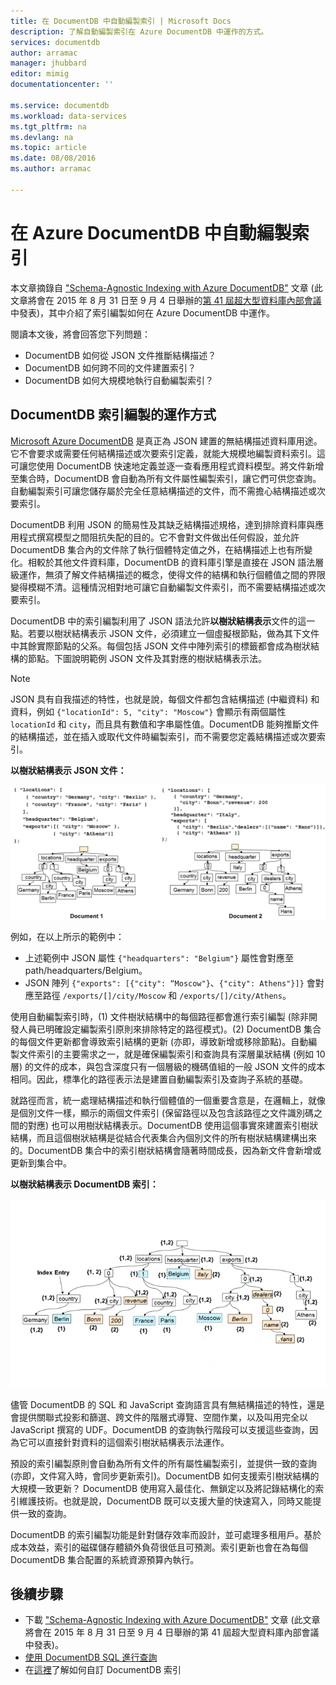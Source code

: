 ```yaml
---
title: 在 DocumentDB 中自動編製索引 | Microsoft Docs
description: 了解自動編製索引在 Azure DocumentDB 中運作的方式。
services: documentdb
author: arramac
manager: jhubbard
editor: mimig
documentationcenter: ''

ms.service: documentdb
ms.workload: data-services
ms.tgt_pltfrm: na
ms.devlang: na
ms.topic: article
ms.date: 08/08/2016
ms.author: arramac

---
```

# 在 Azure DocumentDB 中自動編製索引
本文章摘錄自 ["Schema-Agnostic Indexing with Azure DocumentDB"](http://www.vldb.org/pvldb/vol8/p1668-shukla.pdf) 文章 (此文章將會在 2015 年 8 月 31 日至 9 月 4 日舉辦的[第 41 屆超大型資料庫內部會議](http://www.vldb.org/2015/)中發表)，其中介紹了索引編製如何在 Azure DocumentDB 中運作。

閱讀本文後，將會回答您下列問題：

* DocumentDB 如何從 JSON 文件推斷結構描述？
* DocumentDB 如何跨不同的文件建置索引？
* DocumentDB 如何大規模地執行自動編製索引？

## <a id="HowDocumentDBIndexingWorks"></a>DocumentDB 索引編製的運作方式
[Microsoft Azure DocumentDB](https://azure.microsoft.com/services/documentdb/) 是真正為 JSON 建置的無結構描述資料庫用途。它不會要求或需要任何結構描述或次要索引定義，就能大規模地編製資料索引。這可讓您使用 DocumentDB 快速地定義並逐一查看應用程式資料模型。將文件新增至集合時，DocumentDB 會自動為所有文件屬性編製索引，讓它們可供您查詢。自動編製索引可讓您儲存屬於完全任意結構描述的文件，而不需擔心結構描述或次要索引。

DocumentDB 利用 JSON 的簡易性及其缺乏結構描述規格，達到排除資料庫與應用程式撰寫模型之間阻抗失配的目的。它不會對文件做出任何假設，並允許 DocumentDB 集合內的文件除了執行個體特定值之外，在結構描述上也有所變化。相較於其他文件資料庫，DocumentDB 的資料庫引擎是直接在 JSON 語法層級運作，無須了解文件結構描述的概念，使得文件的結構和執行個體值之間的界限變得模糊不清。這種情況相對地可讓它自動編製文件索引，而不需要結構描述或次要索引。

DocumentDB 中的索引編製利用了 JSON 語法允許**以樹狀結構表示**文件的這一點。若要以樹狀結構表示 JSON 文件，必須建立一個虛擬根節點，做為其下文件中其餘實際節點的父系。每個包括 JSON 文件中陣列索引的標籤都會成為樹狀結構的節點。下圖說明範例 JSON 文件及其對應的樹狀結構表示法。

> [!NOTE]
> JSON 具有自我描述的特性，也就是說，每個文件都包含結構描述 (中繼資料) 和資料，例如 `{"locationId": 5, "city": "Moscow"}` 會顯示有兩個屬性 `locationId` 和 `city`，而且具有數值和字串屬性值。DocumentDB 能夠推斷文件的結構描述，並在插入或取代文件時編製索引，而不需要您定義結構描述或次要索引。
> 
> 

**以樹狀結構表示 JSON 文件：**

![以樹狀結構表示文件](media/documentdb-indexing/DocumentsAsTrees.png)

例如，在以上所示的範例中：

* 上述範例中 JSON 屬性 `{"headquarters": "Belgium"}` 屬性會對應至 path/headquarters/Belgium。
* JSON 陣列 `{"exports": [{"city": “Moscow"}`、`{"city": Athens"}]}` 會對應至路徑 `/exports/[]/city/Moscow` 和 `/exports/[]/city/Athens`。

使用自動編製索引時，(1) 文件樹狀結構中的每個路徑都會進行索引編製 (除非開發人員已明確設定編製索引原則來排除特定的路徑模式)。(2) DocumentDB 集合的每個文件更新都會導致索引結構的更新 (亦即，導致新增或移除節點)。自動編製文件索引的主要需求之一，就是確保編製索引和查詢具有深層巢狀結構 (例如 10 層) 的文件的成本，與包含深度只有一個層級的機碼值組的一般 JSON 文件的成本相同。因此，標準化的路徑表示法是建置自動編製索引及查詢子系統的基礎。

就路徑而言，統一處理結構描述和執行個體值的一個重要含意是，在邏輯上，就像是個別文件一樣，顯示的兩個文件索引 (保留路徑以及包含該路徑之文件識別碼之間的對應) 也可以用樹狀結構表示。DocumentDB 使用這個事實來建置索引樹狀結構，而且這個樹狀結構是從結合代表集合內個別文件的所有樹狀結構建構出來的。DocumentDB 集合中的索引樹狀結構會隨著時間成長，因為新文件會新增或更新到集合中。

**以樹狀結構表示 DocumentDB 索引：**

![以樹狀結構表示索引](media/documentdb-indexing/IndexAsTree.png)

儘管 DocumentDB 的 SQL 和 JavaScript 查詢語言具有無結構描述的特性，還是會提供關聯式投影和篩選、跨文件的階層式導覽、空間作業，以及叫用完全以 JavaScript 撰寫的 UDF。DocumentDB 的查詢執行階段可以支援這些查詢，因為它可以直接針對資料的這個索引樹狀結構表示法運作。

預設的索引編製原則會自動為所有文件的所有屬性編製索引，並提供一致的查詢 (亦即，文件寫入時，會同步更新索引)。DocumentDB 如何支援索引樹狀結構的大規模一致更新？ DocumentDB 使用寫入最佳化、無鎖定以及將記錄結構化的索引維護技術。也就是說，DocumentDB 既可以支援大量的快速寫入，同時又能提供一致的查詢。

DocumentDB 的索引編製功能是針對儲存效率而設計，並可處理多租用戶。基於成本效益，索引的磁碟儲存體額外負荷很低且可預測。索引更新也會在為每個 DocumentDB 集合配置的系統資源預算內執行。

## <a name="NextSteps"></a> 後續步驟
* 下載 ["Schema-Agnostic Indexing with Azure DocumentDB"](http://www.vldb.org/pvldb/vol8/p1668-shukla.pdf) 文章 (此文章將會在 2015 年 8 月 31 日至 9 月 4 日舉辦的第 41 屆超大型資料庫內部會議中發表)。
* [使用 DocumentDB SQL 進行查詢](documentdb-sql-query.md)
* 在[這裡](documentdb-indexing-policies.md)了解如何自訂 DocumentDB 索引

<!---HONumber=AcomDC_0824_2016-->